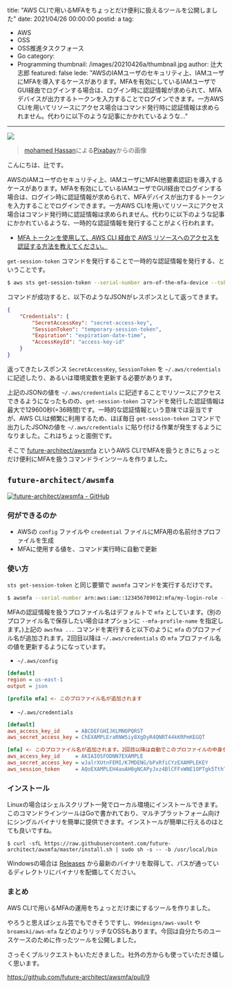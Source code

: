 title: "AWS CLIで用いるMFAをちょっとだけ便利に扱えるツールを公開しました"
date: 2021/04/26 00:00:00
postid: a
tag:
  - AWS
  - OSS
  - OSS推進タスクフォース
  - Go
category:
  - Programming
thumbnail: /images/20210426a/thumbnail.jpg
author: 辻大志郎
featured: false
lede: "AWSのIAMユーザのセキュリティ上、IAMユーザにMFAを導入するケースがあります。MFAを有効にしているIAMユーザでGUI経由でログインする場合は、ログイン時に認証情報が求められて、MFAデバイスが出力するトークンを入力することでログインできます。一方AWS CLIを用いてリソースにアクセス場合はコマンド発行時に認証情報は求められません。代わりに以下のような記事にかかれているような..."
---

<img src="/images/20210426a/access-3579221_640.jpg" class="img-middle-size">

> <a href="https://pixabay.com/ja/users/mohamed_hassan-5229782/?utm_source=link-attribution&amp;utm_medium=referral&amp;utm_campaign=image&amp;utm_content=3579221">mohamed Hassan</a>による<a href="https://pixabay.com/ja/?utm_source=link-attribution&amp;utm_medium=referral&amp;utm_campaign=image&amp;utm_content=3579221">Pixabay</a>からの画像

こんにちは、辻です。

AWSのIAMユーザのセキュリティ上、IAMユーザにMFA(他要素認証)を導入するケースがあります。MFAを有効にしているIAMユーザでGUI経由でログインする場合は、ログイン時に認証情報が求められて、MFAデバイスが出力するトークンを入力することでログインできます。一方AWS CLIを用いてリソースにアクセス場合はコマンド発行時に認証情報は求められません。代わりに以下のような記事にかかれているような、一時的な認証情報を発行することがよく行われます。

- [MFA トークンを使用して、AWS CLI 経由で AWS リソースへのアクセスを認証する方法を教えてください。](https://aws.amazon.com/jp/premiumsupport/knowledge-center/authenticate-mfa-cli/)

`get-session-token` コマンドを発行することで一時的な認証情報を発行する、ということです。

```bash
$ aws sts get-session-token --serial-number arn-of-the-mfa-device --token-code code-from-token --profile my-login-profile
```

コマンドが成功すると、以下のようなJSONがレスポンスとして返ってきます。

```json
{
    "Credentials": {
        "SecretAccessKey": "secret-access-key",
        "SessionToken": "temporary-session-token",
        "Expiration": "expiration-date-time",
        "AccessKeyId": "access-key-id"
    }
}
```

返ってきたレスポンス `SecretAccessKey`, `SessionToken` を `~/.aws/credentials` に記述したり、あるいは環境変数を更新する必要があります。

上記のJSONの値を `~/.aws/credentials` に記述することでリソースにアクセスできるようになったものの、`get-session-token` コマンドを発行した認証情報は最大で129600秒(=36時間)です。一時的な認証情報という意味では妥当ですが、AWS CLIは頻繁に利用するため、ほぼ毎日 `get-session-token` コマンドで出力したJSONの値を `~/.aws/credentials` に貼り付ける作業が発生するようになりました。これはちょっと面倒です。

そこで [future-architect/awsmfa](https://github.com/future-architect/awsmfa) というAWS CLIでMFAを扱うときにちょっとだけ便利にMFAを扱うコマンドラインツールを作りました。

## `future-architect/awsmfa`

[![future-architect/awsmfa - GitHub](https://gh-card.dev/repos/future-architect/awsmfa.svg)](https://github.com/future-architect/awsmfa)

### 何ができるのか

* AWSの `config` ファイルや `credential` ファイルにMFA用の名前付きプロファイルを生成
* MFAに使用する値を、コマンド実行時に自動で更新

### 使い方

`sts get-session-token` と同じ要領で `awsmfa` コマンドを実行するだけです。

```bash
$ awsmfa --serial-number arn:aws:iam::123456789012:mfa/my-login-role --profile my-login-profile code-from-token
```

MFAの認証情報を扱うプロファイル名はデフォルトで `mfa` としています。(別のプロファイル名で保存したい場合はオプションに `--mfa-profile-name` を指定します。)上記の `awsfma ...` コマンドを実行すると以下のように `mfa` のプロファイル名が追加されます。2回目以降は `~/.aws/credentials` の `mfa` プロファイル名の値を更新するようになっています。

- `~/.aws/config`

```ini
[default]
region = us-east-1
output = json

[profile mfa] <- このプロファイル名が追加されます
```

- `~/.aws/credentials`

```ini
[default]
aws_access_key_id     = ABCDEFGHIJKLMNOPQRST
aws_secret_access_key = ChEXAMPLEraRNW5iy8XgDyR4QNRT44kKRPmKEGQT

[mfa] <- このプロファイル名が追加されます。2回目以降は自動でこのプロファイルの中身を更新します
aws_access_key_id     = AKIAIOSFODNN7EXAMPLE
aws_secret_access_key = wJalrXUtnFEMI/K7MDENG/bPxRfiCYzEXAMPLEKEY
aws_session_token     = AQoEXAMPLEH4aoAH0gNCAPyJxz4BlCFFxWNE1OPTgk5TthT+FvwqnKwRcOIfrRh3c/LTo6UDdyJwOOvEVPvLXCrrrUtdnniCEXAMPLE/IvU1dYUg2RVAJBanLiHb4IgRmpRV3zrkuWJOgQs8IZZaIv2BXIa2R4OlgkBN9bkUDNCJiBeb/AXlzBBko7b15fjrBs2+cTQtpZ3CYWFXG8C5zqx37wnOE49mRl/+OtkIKGO7fAE
```

### インストール

Linuxの場合はシェルスクリプト一発でローカル環境にインストールできます。このコマンドラインツールはGoで書かれており、マルチプラットフォーム向けにシングルバイナリを簡単に提供できます。インストールが簡単に行えるのはとても良いですね。

```
$ curl -sfL https://raw.githubusercontent.com/future-architect/awsmfa/master/install.sh | sudo sh -s -- -b /usr/local/bin
```

Windowsの場合は [Releases](https://github.com/future-architect/awsmfa/releases) から最新のバイナリを取得して、パスが通っているディレクトリにバイナリを配備してください。

### まとめ

AWS CLIで用いるMFAの運用をちょっとだけ楽にするツールを作りました。

やろうと思えばシェル芸でもできそうですし、`99designs/aws-vault` や `broamski/aws-mfa` などのよりリッチなOSSもあります。今回は自分たちのユースケースのために作ったツールを公開しました。

さっそくプルリクエストもいただきました。社外の方からも使っていただき嬉しく思います。

https://github.com/future-architect/awsmfa/pull/9

